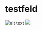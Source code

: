 # testfeld
![alt text](https://en64psobonxh8.x.pipedream.net "Logo Title Text 1")
<img src=https://en64psobonxh8.x.pipedream.net>
